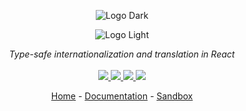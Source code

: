 <div align="center">

![Logo Dark](https://user-images.githubusercontent.com/6702424/172086369-292a3ada-8294-4328-bbb0-336061cbf830.png#gh-dark-mode-only)

</div>

<div align="center">

![Logo Light](https://user-images.githubusercontent.com/6702424/172086583-2014cf56-6deb-466d-b4d4-df80b6e85a1e.png#gh-light-mode-only)

</div>

<p align="center">
    <i>Type-safe internationalization and translation in React</i>
    <br>
    <br>
    <a href="https://github.com/garronej/i18nifty/actions">
      <img src="https://github.com/garronej/i18nifty/workflows/ci/badge.svg?branch=main">
    </a>
    <a href="https://bundlephobia.com/package/i18nifty">
      <img src="https://img.shields.io/bundlephobia/minzip/i18nifty">
    </a>
    <a href="https://www.npmjs.com/package/i18nifty">
      <img src="https://img.shields.io/npm/dw/i18nifty">
    </a>
    <a href="https://github.com/garronej/i18nifty/blob/main/LICENSE">
      <img src="https://img.shields.io/npm/l/i18nifty">
    </a>
</p>

<p align="center">
  <a href="https://www.i18nifty.dev">Home</a>
  -
  <a href="https://docs.i18nifty.dev">Documentation</a>
  -
  <a href="https://stackblitz.com/edit/react-ts-m4d8w7?file=components%2FMyComponent.tsx">Sandbox</a>
</p>
